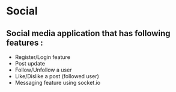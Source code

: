 # Social

## Social media application that has following features : 
* Register/Login feature
* Post update
* Follow/Unfollow a user
* Like/Dislike a post (followed user)
* Messaging feature using socket.io
